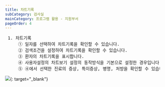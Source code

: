 ```yaml
---
title: 차트기록
subCategory: 검사실
mainCategory: 프로그램 활용 - 지원부서
pageOrder: 4
---
```


<pre>
 <t2><bold>1. 차트기록</bold></t2>
     ① 일자를 선택하여 차트기록을 확인할 수 있습니다.
     ② 검색조건을 설정하여 차트기록을 확인할 수 있습니다.
     ③ 환자의 차트기록을 표시합니다.
     ④ 사용자설정의 차트보기 설정의 동작방식을 기본으로 설정한 경우입니다. 
     ⑤ ④에서 선택한 진료의 증상, 특이증상, 병명, 처방을 확인할 수 있습니다.
</pre>

[![](/images/{{page.url}}_1.png)](/images/{{page.url}}_1.png){: target="_blank"}